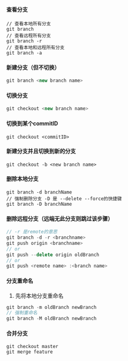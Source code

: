 #### 查看分支
```JS
// 查看本地所有分支
git branch
// 查看远程所有分支
git branch -r
// 查看本地和远程所有分支
git branch -a
```
#### 新建分支（但不切换）
```js
git branch <new branch name>
```
#### 切换分支
```js
git checkout <new branch name> 
```

#### 切换到某个commitID
```JS
git checkout <commitID>
```

#### 新建分支并且切换到新的分支
```JS
git checkout -b <new branch name>
```
#### 删除本地分支
```JS
git branch -d branchName
// 强制删除分支 -D 是 --delete --force的快捷键
git branch -D branchName
```

#### 删除远程分支（远端无此分支则跳过该步骤）
```javascript
// -r 是remote的意思
git branch -d -r <branchname>
git push origin <branchname>
// or
git push --delete origin oldBranch
// or
git push <remote name> :<branch name>
```

#### 分支重命名
1. 先将本地分支重命名
```js
git branch -m oldBranch newBranch
// 强制重命名
git branch -M oldBranch newBranch
```

#### 合并分支
```JS
git checkout master
git merge feature
```
